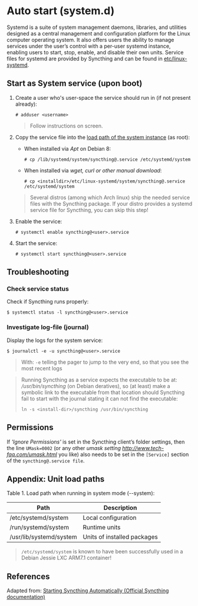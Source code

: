 # Auto start (system.d)

Systemd is a suite of system management daemons, libraries, and utilities designed as a central management and configuration platform for the Linux computer operating system. It also offers users the ability to manage services under the user’s control with a per-user systemd instance, enabling users to start, stop, enable, and disable their own units. Service files for systemd are provided by Syncthing and can be found in [etc/linux-systemd][2].

<!--
    You have two primary options: You can set up Syncthing as a **system service**, or a **user service**.

    - Running Syncthing as a **system service** ensures that Syncthing is run at startup even if the Syncthing user has no active session. Since the system service keeps Syncthing running even without an active user session, it is intended to be used on a _server_.

    - Running Syncthing as a **user service** ensures that Syncthing only starts after the user has logged into the system (e.g., via the graphical login screen, or ssh). Thus, the user service is intended to be used on a _(multiuser) desktop computer_. It avoids unnecessarily running Syncthing instances.
-->

## Start as System service (upon boot)

1. Create a user who's user-space the service should run in (if not present already):

	```
	# adduser <username>
	```
	> Follow instructions on screen.

2. Copy the service file into the [load path of the system instance][3] (as root):

    - When installed via _Apt_ on Debian 8:

		```
		# cp /lib/systemd/system/syncthing@.service /etc/systemd/system
		```

    - When installed via _wget, curl or other manual download_:

		```
		# cp <installdir>/etc/linux-systemd/system/syncthing@.service /etc/systemd/system
		```

	> Several distros (among which Arch linux) ship the needed service files with the Syncthing package. If your distro provides a systemd service file for Syncthing, you can skip this step!

3. Enable the service:

	```
	# systemctl enable syncthing@<user>.service
	```

4. Start the service:

	```
	# systemctl start syncthing@<user>.service
	```

## Troubleshooting

### Check service status

Check if Syncthing runs properly:

```
$ systemctl status -l syncthing@<user>.service
```

### Investigate log-file (journal)

Display the logs for the system service:

```
$ journalctl -e -u syncthing@<user>.service
```

> With: `-e` telling the pager to jump to the very end, so that you see the most recent logs

> Running Syncthing as a service expects the executable to be at: */usr/bin/syncthing* (on Debian deratives), so (at least) make a symbolic link to the executable from that location should Syncthing fail to start with the journal stating it can not find the executable:
> ```
> ln -s <install-dir>/syncthing /usr/bin/syncthing
> ```


## Permissions

If _'Ignore Permissions'_ is set in the Syncthing client’s folder settings, then the line `UMask=0002` (or any other _umask setting <http://www.tech-faq.com/umask.html>_ you like) also needs to be set in the `[Service]` section of the `syncthing@.service file`.


## Appendix: Unit load paths

Table 1. Load path when running in system mode (--system):

|Path|Description|
|----|-----------|
|/etc/systemd/system|Local configuration|
|/run/systemd/system|Runtime units|
|/usr/lib/systemd/system|Units of installed packages|

> `/etc/systemd/system` is known to have been successfully used in a Debian Jessie LXC ARM7.1 container!


<!--
## Start as User service (upon login)

1. Create the user who should run the service, or choose an existing one. _Probably this will be your own user account._
2. Copy the `Syncthing/etc/user/syncthing.service` file into the  [load path of the user instance][3] (also see Table 2. in the appendix below). To do this without root privileges you can just use this folder under your home directory: `~/.config/systemd/user/`.

    ***Note:** Several distros (among which Arch linux) ship the needed service files with the Syncthing package. If your distro provides a systemd service file for Syncthing, you can skip step 2 when setting up either the system service or the user service*

3. Issue: `systemctl --user enable syncthing.service` to enable the service:
  ```shell
  systemctl --user enable syncthing.service
  ```
4. Issue: `systemctl --user enable syncthing.service` to start the service:
  ```shell
  systemctl --user start syncthing.service
```

### Check the (user) service status

- Issue: `systemctl --user status syncthing.service` to check if Syncthing runs properly:
```shell
systemctl --user status syncthing.service
```

> **Note:** Running Syncthing as a service expects the executable to be at: **/usr/bin/syncthing**, so (at least) make a symbolic link to the executable from that location should it fail to start and the journal states it can not find the executable at that location: `ln -s /Syncthing/syncthing (on Debian deratives)`.


### Logging

- Issue: `journalctl -e --user-unit=syncthing.service` to see the logs for the user service, with `-e` telling the pager to jump to the very end, so that you see the most recent logs:
  ```shell
  journalctl -e --user-unit=syncthing.service
  ```

Table 2. Load path when running in user mode (--user).

|Path|Description|
|----|-----------|
|$XDG_CONFIG_HOME/systemd/user|User configuration (only used when $XDG_CONFIG_HOME is set)|
|$HOME/.config/systemd/user|User configuration (only used when $XDG_CONFIG_HOME is not set)|
|/etc/systemd/user|Local configuration|
|$XDG_RUNTIME_DIR/systemd/user|Runtime units (only used when $XDG_RUNTIME_DIR is set)|
|/run/systemd/user|Runtime units|
|$XDG_DATA_HOME/systemd/user|Units of packages that have been installed in the home directory (only used when $XDG_DATA_HOME is set)|
|$HOME/.local/share/systemd/user|Units of packages that have been installed in the home directory (only used when $XDG_DATA_HOME is not set)|
|/usr/lib/systemd/user|Units of packages that have been installed system-wide|
-->

## References
Adapted from: [Starting Syncthing Automatically (Official Syncthing documentation)][1]


<!-- REFERENCES -->
[1]:https://docs.syncthing.net/users/autostart.html?highlight=starting#using-systemd
[2]:https://github.com/syncthing/syncthing/tree/master/etc/linux-systemd
[3]:https://www.freedesktop.org/software/systemd/man/systemd.unit.html#Unit%20File%20Load%20Path

